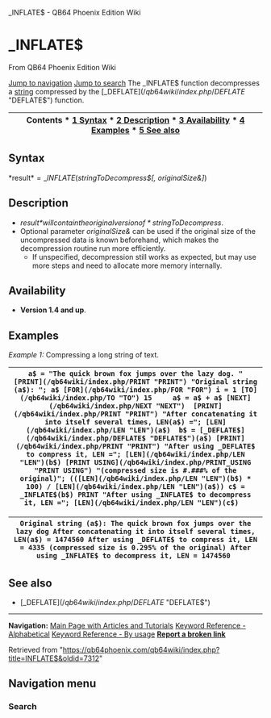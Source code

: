 


\_INFLATE$ - QB64 Phoenix Edition Wiki








# \_INFLATE$



From QB64 Phoenix Edition Wiki



[Jump to navigation](#mw-head)
[Jump to search](#searchInput)
The \_INFLATE$ function decompresses a [string](/qb64wiki/index.php/STRING "STRING") compressed by the [\_DEFLATE$](/qb64wiki/index.php/DEFLATE$ "DEFLATE$") function.


  






| Contents * [1 Syntax](#Syntax) * [2 Description](#Description) * [3 Availability](#Availability) * [4 Examples](#Examples) * [5 See also](#See_also) |
| --- |


## Syntax


*result$* = \_INFLATE$(*stringToDecompress$[, originalSize&]*)
  




## Description


* *result$* will contain the original version of *stringToDecompress$*.
* Optional parameter *originalSize&* can be used if the original size of the uncompressed data is known beforehand, which makes the decompression routine run more efficiently.
	+ If unspecified, decompression still works as expected, but may use more steps and need to allocate more memory internally.


  




## Availability


* **Version 1.4 and up**.


  




## Examples


*Example 1:* Compressing a long string of text.





| ``` a$ = "The quick brown fox jumps over the lazy dog. " [PRINT](/qb64wiki/index.php/PRINT "PRINT") "Original string (a$): "; a$ [FOR](/qb64wiki/index.php/FOR "FOR") i = 1 [TO](/qb64wiki/index.php/TO "TO") 15     a$ = a$ + a$ [NEXT](/qb64wiki/index.php/NEXT "NEXT")  [PRINT](/qb64wiki/index.php/PRINT "PRINT") "After concatenating it into itself several times, LEN(a$) ="; [LEN](/qb64wiki/index.php/LEN "LEN")(a$)  b$ = [_DEFLATE$](/qb64wiki/index.php/DEFLATE$ "DEFLATE$")(a$) [PRINT](/qb64wiki/index.php/PRINT "PRINT") "After using _DEFLATE$ to compress it, LEN ="; [LEN](/qb64wiki/index.php/LEN "LEN")(b$) [PRINT USING](/qb64wiki/index.php/PRINT_USING "PRINT USING") "(compressed size is #.###% of the original)"; (([LEN](/qb64wiki/index.php/LEN "LEN")(b$) * 100) / [LEN](/qb64wiki/index.php/LEN "LEN")(a$)) c$ = _INFLATE$(b$) PRINT "After using _INFLATE$ to decompress it, LEN ="; [LEN](/qb64wiki/index.php/LEN "LEN")(c$)   ``` |
| --- |




| ``` Original string (a$): The quick brown fox jumps over the lazy dog After concatenating it into itself several times, LEN(a$) = 1474560 After using _DEFLATE$ to compress it, LEN = 4335 (compressed size is 0.295% of the original) After using _INFLATE$ to decompress it, LEN = 1474560  ``` |
| --- |


  




## See also


* [\_DEFLATE$](/qb64wiki/index.php/DEFLATE$ "DEFLATE$")


  






---


**Navigation:**
[Main Page with Articles and Tutorials](/qb64wiki/index.php/Main_Page "Main Page")
[Keyword Reference - Alphabetical](/qb64wiki/index.php/Keyword_Reference_-_Alphabetical "Keyword Reference - Alphabetical")
[Keyword Reference - By usage](/qb64wiki/index.php/Keyword_Reference_-_By_usage "Keyword Reference - By usage")
**[Report a broken link](https://qb64phoenix.com/forum/showthread.php?tid=2800)**  





Retrieved from "<https://qb64phoenix.com/qb64wiki/index.php?title=INFLATE$&oldid=7312>"




## Navigation menu








### Search





















